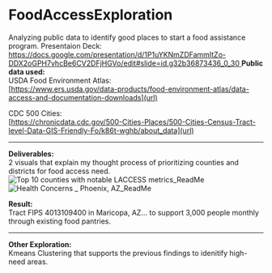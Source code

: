 # FoodAccessExploration
Analyzing public data to identify good places to start a food assistance program.
Presentaion Deck: <br>
[https://docs.google.com/presentation/d/1P1uYKNmZDFammItZo-DDX2oGPH7vhcBe6CV2DFjHGVo/edit#slide=id.g32b36873436_0_30
](url)
**Public data used:**  <br/>
USDA Food Environment Atlas:  <br/>
[https://www.ers.usda.gov/data-products/food-environment-atlas/data-access-and-documentation-downloads](url)

CDC 500 Cities: <br/>
[https://chronicdata.cdc.gov/500-Cities-Places/500-Cities-Census-Tract-level-Data-GIS-Friendly-Fo/k86t-wghb/about_data](url)
______________________________________________________________________________
**Deliverables:**  <br/>
2 visuals that explain my thought process of prioritizing counties and districts for food access need. <br>
![Top 10 counties with notable LACCESS metrics_ReadMe](https://github.com/user-attachments/assets/056d75a8-c1ff-46b4-b406-944cae09cf70)
![Health Concerns _ Phoenix, AZ_ReadMe](https://github.com/user-attachments/assets/b9513c4a-dffa-4b86-8f14-e4f712fd36f3)

**Result:** <br/>
Tract FIPS 4013109400 in Maricopa, AZ... to support 3,000 people monthly through existing food pantries.
______________________________________________________________________________
**Other Exploration:**  <br/>
Kmeans Clustering that supports the previous findings to idenitify high-need areas.
